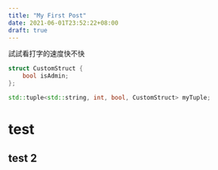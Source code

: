 ```yaml
---
title: "My First Post"
date: 2021-06-01T23:52:22+08:00
draft: true
---
```


試試看打字的速度快不快

```C++
struct CustomStruct {
	bool isAdmin;
};

std::tuple<std::string, int, bool, CustomStruct> myTuple;

```

# test

## test 2
